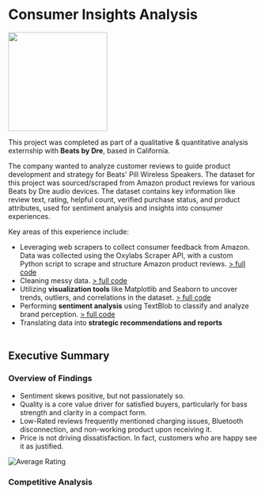 # Consumer Insights Analysis
<img src="https://github.com/user-attachments/assets/11233608-f2cc-4944-ae09-4519bb68a4b2" width="200"/>

This project was completed as part of a qualitative & quantitative analysis externship with **Beats by Dre**, based in California.

The company wanted to analyze customer reviews to guide product development and strategy for Beats' Pill Wireless Speakers. The dataset for this project was sourced/scraped from Amazon product reviews for various Beats by Dre audio devices. The dataset contains key information like review text, rating, helpful count, verified purchase status, and product attributes, used for sentiment analysis and insights into consumer experiences.

Key areas of this experience include:
- Leveraging web scrapers to collect consumer feedback from Amazon. Data was collected using the Oxylabs Scraper API, with a custom Python script to scrape and structure Amazon product reviews. [> full code](Amazon_Review_Scraper.ipynb)<br>
- Cleaning messy data. [> full code](Beats_Data_Cleaning.ipynb)<br>
- Utilizing **visualization tools** like Matplotlib and Seaborn to uncover trends, outliers, and correlations in the dataset. [> full code](Beats_Visualizations.ipynb)<br>
- Performing **sentiment analysis** using TextBlob to classify and analyze brand perception. [> full code](Sentiment_Analysis.ipynb)<br>
- Translating data into **strategic recommendations and reports**<br><br>

## Executive Summary
### Overview of Findings

- Sentiment skews positive, but not passionately so.
- Quality is a core value driver for satisfied buyers, particularly for bass strength and clarity in a compact form. 
- Low-Rated reviews frequently mentioned charging issues, Bluetooth disconnection, and non-working product upon receiving it.
- Price is not driving dissatisfaction. In fact, customers who are happy see it as justified. 

![Average Rating](https://github.com/user-attachments/assets/f4a49200-da88-4fd7-8440-e0b35b30169e)

### Competitive Analysis









